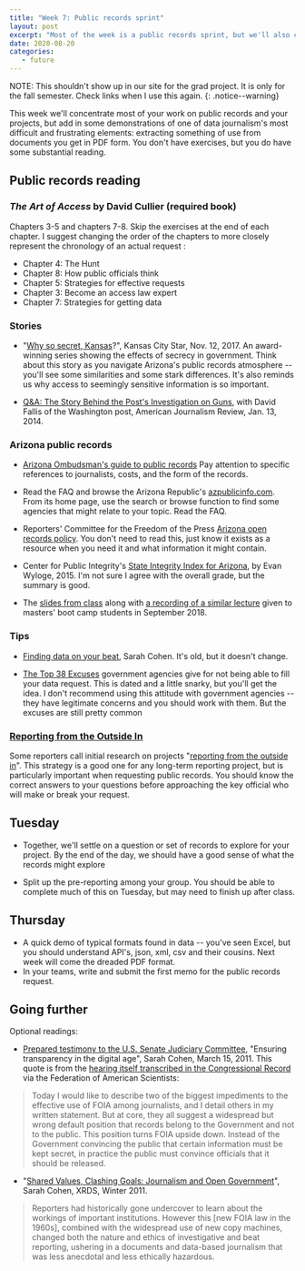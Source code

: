 ```yaml
---
title: "Week 7: Public records sprint"
layout: post
excerpt: "Most of the week is a public records sprint, but we'll also cover getting data out of pdf documents"
date: 2020-08-20
categories:
   - future
---
```


NOTE: This shouldn't show up in our site for the grad project. It is only for the fall semester.  Check links when I use this again.
{: .notice--warning}

This week we'll concentrate most of your work on public records and your projects, but add in some demonstrations of one of data journalism's most difficult and frustrating elements: extracting something of use from documents you get in PDF form. You don't have exercises, but you do have some substantial reading.

## Public records reading

### _The Art of Access_ by David Cullier (required book)
Chapters 3-5 and chapters 7-8. Skip the exercises at the end of each chapter.
I suggest changing the order of the chapters to more closely represent the chronology of an actual request :

  * Chapter 4: The Hunt
  * Chapter 8: How public officials think
  * Chapter 5: Strategies for effective requests
  * Chapter 3: Become an access law expert
  * Chapter 7: Strategies for getting data

### Stories

* "[Why so secret, Kansas](https://www.kansascity.com/news/politics-government/article184179651.html)?", Kansas City Star, Nov. 12, 2017. An award-winning series showing the effects of secrecy in government. Think about this story as you navigate Arizona's public records atmosphere -- you'll see some similarities and some stark differences. It's also reminds us why access to seemingly sensitive information is so important.


* [Q&A: The Story Behind the Post's Investigation on Guns](http://ajr.org/2014/01/13/chasing-truth-guns/), with David Fallis of the Washington post, American Journalism Review, Jan. 13, 2014.

### Arizona public records
* [Arizona Ombudsman's guide to public records](http://www.azoca.gov/open-meeting-and-public-records-law/overview/) Pay attention to specific references to journalists, costs, and the form of the records.

* Read the FAQ and browse the Arizona Republic's [azpublicinfo.com](http://azpublicinfo.com/). From its home page, use the search or browse function to find some agencies that might relate to your topic.  Read the FAQ.

* Reporters' Committee for the Freedom of the Press [Arizona open records policy](https://www.rcfp.org/rcfp/orders/docs/ogg/AZ.pdf). You don't need to read this, just know it exists as a resource when you need it and what information it might contain.

* Center for Public Integrity's [State Integrity Index for Arizona](https://www.publicintegrity.org/2015/11/09/18332/arizona-gets-d-grade-2015-state-integrity-investigation), by Evan Wyloge, 2015. I'm not sure I agree with the overall grade, but the summary is good.

* The [slides from class](https://docs.google.com/presentation/d/1Ow6xQ9J9KVpOGKNV_tTW3RIXuS8mMHbFsSeC3xn1gsA/edit?usp=sharing) along with [a recording of a similar lecture](https://drive.google.com/file/d/1AeBn01YMzAnGeFlG92FqrPNnpurX_Z0f/view?usp=sharing) given to masters' boot camp students in September 2018.

### Tips
* [Finding data on  your beat]({{site.baseurl}}/assets/docs/beatrecords.pdf), Sarah Cohen. It's old, but it doesn't change.

* [The Top 38 Excuses](http://sarahcnyt.github.io/classes/docs/Top%2038%20excuses.pdf) government agencies give for not being able to fill your data request. This is dated and a little snarky, but you'll get the idea. I don't recommend using this attitude with government agencies -- they have legitimate concerns and you should work with them. But the excuses are still pretty common

### [Reporting from the Outside In]({{site.baseurl}}/outside-in) ####
Some reporters call initial research on projects "[reporting from the outside in]({{site.baseurl}}/outside-in)". This strategy is a good one for any long-term reporting project, but is particularly important when requesting public records. You should know the correct answers to your questions before approaching the key official who will make or break your request.



## Tuesday

* Together, we'll settle on a question or set of records to explore for your project. By the end of the day, we should have a good sense of what the records might explore

* Split up the pre-reporting among your group. You should be able to complete much of this on Tuesday, but may need to finish up after class.

## Thursday

* A quick demo of typical formats found in data -- you've seen Excel, but you should understand API's, json, xml, csv and their cousins. Next week will come the dreaded PDF format.
* In your teams, write and submit the first memo for the public records request.



## Going further
Optional readings:
  * [Prepared testimony to the U.S. Senate Judiciary Committee](https://www.judiciary.senate.gov/imo/media/doc/11-3-15%20Cohen%20Testimony.pdf), "Ensuring transparency in the digital age", Sarah Cohen, March 15, 2011. This quote is from the [hearing itself transcribed in the Congressional Record](https://fas.org/sgp/congress/2011/foia.pdf) via the Federation of American Scientists:

  <blockquote> Today I would like to describe two of the biggest impediments to the effective use of FOIA among journalists, and I detail others in my written statement. But at core, they all suggest a widespread but wrong default position that records belong to the Government and not to the public. This position turns FOIA upside down. Instead of the Government convincing the public that certain information must be kept secret, in practice the public must convince officials that it should be released.  </blockquote>

  * "[Shared Values, Clashing Goals: Journalism and Open Government](https://xrds.acm.org/article.cfm?aid=2043246)", Sarah Cohen, XRDS, Winter 2011.

  <blockquote>Reporters had historically gone undercover to learn about the workings of important institutions. However this [new FOIA law in the 1960s], combined with the widespread use of new copy machines, changed both the nature and ethics of investigative and beat reporting, ushering in a documents and data-based journalism that was less anecdotal and less ethically hazardous.
